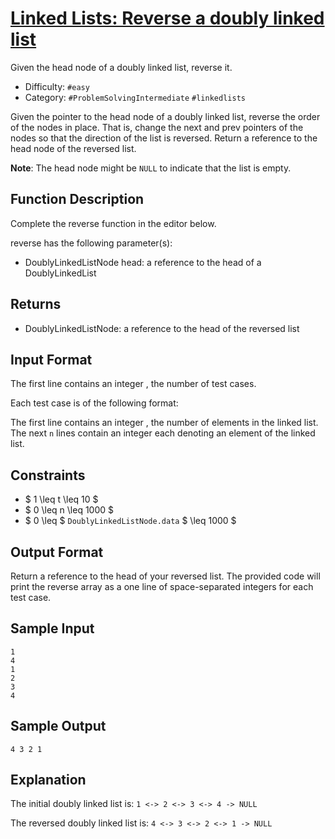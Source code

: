 # [Linked Lists: Reverse a doubly linked list](https://www.hackerrank.com/challenges/reverse-a-doubly-linked-list)

Given the head node of a doubly linked list, reverse it.

- Difficulty:  `#easy`
- Category: `#ProblemSolvingIntermediate` `#linkedlists`

Given the pointer to the head node of a doubly linked list,
reverse the order of the nodes in place.
That is, change the next and prev pointers of the nodes so
 that the direction of the list is reversed.
 Return a reference to the head node of the reversed list.

**Note**: The head node might be `NULL` to indicate that the list is empty.

## Function Description

Complete the reverse function in the editor below.

reverse has the following parameter(s):

- DoublyLinkedListNode head: a reference to the head of a DoublyLinkedList

## Returns

- DoublyLinkedListNode: a reference to the head of the reversed list

## Input Format

The first line contains an integer , the number of test cases.

Each test case is of the following format:

The first line contains an integer , the number of elements in the linked list.
The next `n` lines contain an integer each denoting an element of the linked list.

## Constraints

- $ 1 \leq t \leq 10 $
- $ 0 \leq n \leq 1000 $
- $ 0 \leq $ `DoublyLinkedListNode.data` $ \leq 1000 $

## Output Format

Return a reference to the head of your reversed list.
The provided code will print the reverse array as a one line of space-separated
integers for each test case.

## Sample Input

```text
1
4
1
2
3
4
```

## Sample Output

```text
4 3 2 1
```

## Explanation

The initial doubly linked list is: `1 <-> 2 <-> 3 <-> 4 -> NULL`

The reversed doubly linked list is: `4 <-> 3 <-> 2 <-> 1 -> NULL`

